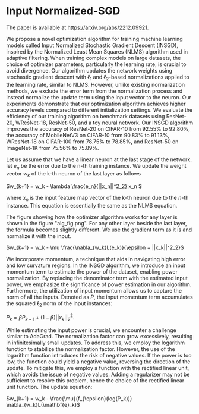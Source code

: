 # Input Normalized-SGD
The paper is available at https://arxiv.org/abs/2212.09921.

We propose a novel optimization algorithm for training machine learning models called Input Normalized Stochastic Gradient Descent (INSGD), inspired by the Normalized Least Mean Squares (NLMS) algorithm used in adaptive filtering. When training complex models on large datasets, the choice of optimizer parameters, particularly the learning rate, is crucial to avoid divergence. Our algorithm updates the network weights using stochastic gradient descent with $\ell_1$ and $\ell_2$-based normalizations applied to the learning rate, similar to NLMS. However, unlike existing normalization methods, we exclude the error term from the normalization process and instead normalize the update term using the input vector to the neuron. Our experiments demonstrate that our optimization algorithm achieves higher accuracy levels compared to different initialization settings. We evaluate the efficiency of our training algorithm on benchmark datasets using ResNet-20, WResNet-18, ResNet-50, and a toy neural network. Our INSGD algorithm improves the accuracy of ResNet-20 on CIFAR-10 from 92.55\% to 92.80\%, the accuracy of MobileNetV3 on CIFAR-10 from 90.83\% to 91.13\%, WResNet-18 on CIFAR-100 from 78.75\% to 78.85\%, and ResNet-50 on ImageNet-1K from 75.56\% to 75.89\%.

Let us assume that we have a linear neuron at the last stage of the network. 
let $e_n$ be the error due to the n-th training instance.
We update the weight vector $w_k$ of the k-th neuron of the last layer as follows

$w_{k+1} = w_k - \lambda \frac{e_n}{||x_n||^2_2}    x_n $

where $x_n$ is the input feature map vector of the k-th neuron due to the
$n$-th instance. This equation is essentially the same as the NLMS equation.

The figure showing how the optimizer algorithm works for any layer is shown in the figure "alg_fig.png". For any other layer beside the last layer, the formula becomes slightly different. We use the gradient term as it is and normalize it with the input. 

$w_{k+1} = w_k - \mu \frac{\nabla_{w_k}L(e_k)}{\epsilon + ||x_k||^2_2}$

We incorporate momentum, a technique that aids in navigating high error and low curvature regions. In the INSGD algorithm, we introduce an input momentum term to estimate the power of the dataset, enabling power normalization. By replacing the denominator term with the estimated input power, we emphasize the significance of power estimation in our algorithm. Furthermore, the utilization of input momentum allows us to capture the norm of all the inputs. Denoted as $P$, the input momentum term accumulates the squared $\ell_2$ norm of the input instances:

$P_k = \beta P_{k-1} + (1-\beta)||x_{k}||_2^2.$

While estimating the input power is crucial, we encounter a challenge similar to AdaGrad. The normalization factor can grow excessively, resulting in infinitesimally small updates. To address this, we employ the logarithm function to stabilize the normalization factor. However, the use of the logarithm function introduces the risk of negative values. If the power is too low, the function could yield a negative value, reversing the direction of the update. To mitigate this, we employ a function with the rectified linear unit, which avoids the issue of negative values. Adding a regularizer may not be sufficient to resolve this problem, hence the choice of the rectified linear unit function. The update equation:

$w_{k+1} = w_k - \frac{\mu}{f_{\epsilon}(log(P_k))} \nabla_{w_k}L(\mathbf{e}_k)$
